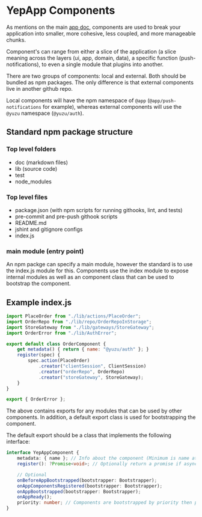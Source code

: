 # YepApp Components

As mentions on the main [app doc](./app.md), components are used to break your application into
smaller, more cohesive, less coupled, and more manageable chunks.

Component's can range from either a slice of the application (a slice meaning across the layers (ui, app, domain, data), a specific function (push-notifications), to even a single module that plugins into another.

There are two groups of components: local and external. Both should be bundled as npm packages. The only difference is that external components live in another github repo.

Local components will have the npm namespace of `@app` (`@app/push-notifications` for example), whereas external components will use the `@yuzu` namespace (`@yuzu/auth`).

## Standard npm package structure

### Top level folders
- doc (markdown files)
- lib (source code)
- test
- node_modules

### Top level files
- package.json (with npm scripts for running githooks, lint, and tests)
- pre-commit and pre-push githook scripts
- README.md
- jshint and gitignore configs
- index.js

### main module (entry point)
An npm packge can specify a main module, however the standard is to use the index.js module for this. Components use the index module to expose internal modules as well as an component class that can be used to bootstrap the component.

## Example index.js

```javascript
import PlaceOrder from "./lib/actions/PlaceOrder";
import OrderRepo from "./lib/repo/OrderRepoInStorage";
import StoreGateway from "./lib/gateways/StoreGateway";
import OrderError from "./lib/AuthError";

export default class OrderComponent {
    get metadata() { return { name: "@yuzu/auth" }; }
    register(spec) {
        spec.action(PlaceOrder)
            .creator("clientSession", ClientSession)
            .creator("orderRepo", OrderRepo)
            .creator("storeGateway", StoreGateway);
    }
}

export { OrderError };
```
The above contains exports for any modules that can be used by other components.
In addition, a default export class is used for bootstrapping the component.

The default export should be a class that implements the following interface:

```typescript
interface YepAppComponent {
    metadata: { name }; // Info about the component (Minimum is name attribute);
    register(): ?Promise<void>; // Optionally return a promise if async is needed.

    // Optional
    onBeforeAppBootstrapped(bootstrapper: Bootstrapper);
    onAppComponentsRegistered(bootstrapper: Bootstrapper);
    onAppBootstrapped(bootstrapper: Bootstrapper);
    onAppReady();
    priority: number; // Components are bootstrapped by priority then placement in the `App.Components` constructor.
}
```

```

